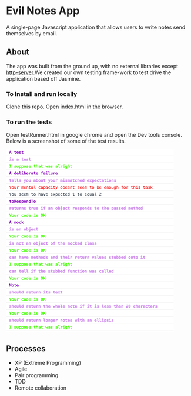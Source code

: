 # Evil Notes App
A single-page Javascript application that allows users to write notes send themselves by email.

## About
The app was built from the ground up, with no external libraries except [http-server](https://www.npmjs.com/package/http-server).We created our own testing frame-work to test drive the application based off Jasmine.

### To Install and run locally
Clone this repo.
Open index.html in the browser.

### To run the tests
Open testRunner.html in google chrome and open the Dev tools console.
Below is a screenshot of some of the test results.

![Alt text](./assets/ScreenShot.png?raw=true "Test results")

## Processes
- XP (Extreme Programming)
- Agile
- Pair programming
- TDD
- Remote collaboration


